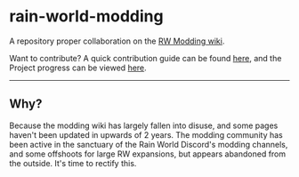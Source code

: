 # rain-world-modding

A repository proper collaboration on the [RW Modding wiki](https://rain-world-modding.fandom.com/wiki/Rain_World_Modding_Wiki).

Want to contribute? A quick contribution guide can be found [here](https://github.com/Rain-World-Modding/rain-world-modding/blob/main/contributing.md), 
and the Project progress can be viewed [here](https://github.com/Rain-World-Modding/rain-world-modding/projects/1).

---

## Why?
Because the modding wiki has largely fallen into disuse, and some pages haven't been updated in upwards of 2 years. 
The modding community has been active in the sanctuary of the Rain World Discord's modding channels, and some offshoots for large RW expansions, 
but appears abandoned from the outside. It's time to rectify this.
